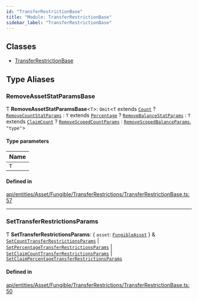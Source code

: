 ```yaml
---
id: "TransferRestrictionBase"
title: "Module: TransferRestrictionBase"
sidebar_label: "TransferRestrictionBase"
---
```


## Classes

- [TransferRestrictionBase](../../../../../../../classes/API/Entities/Asset/Fungible/TransferRestrictions/TransferRestrictionBase/TransferRestrictionBase.md)

## Type Aliases

### RemoveAssetStatParamsBase

Ƭ **RemoveAssetStatParamsBase**\<`T`\>: `Omit`\<`T` extends [`Count`](../../../../../../../enums/API/Procedures/Types/TransferRestrictionType/TransferRestrictionType.md#count) ? [`RemoveCountStatParams`](../../../../../Procedures/Types/Types.md#removecountstatparams) : `T` extends [`Percentage`](../../../../../../../enums/API/Procedures/Types/TransferRestrictionType/TransferRestrictionType.md#percentage) ? [`RemoveBalanceStatParams`](../../../../../Procedures/Types/Types.md#removebalancestatparams) : `T` extends [`ClaimCount`](../../../../../../../enums/API/Procedures/Types/TransferRestrictionType/TransferRestrictionType.md#claimcount) ? [`RemoveScopedCountParams`](../../../../../Procedures/Types/Types.md#removescopedcountparams) : [`RemoveScopedBalanceParams`](../../../../../Procedures/Types/Types.md#removescopedbalanceparams), ``"type"``\>

#### Type parameters

| Name |
| :------ |
| `T` |

#### Defined in

[api/entities/Asset/Fungible/TransferRestrictions/TransferRestrictionBase.ts:57](https://github.com/PolymeshAssociation/polymesh-sdk/blob/3cc570ade/src/api/entities/Asset/Fungible/TransferRestrictions/TransferRestrictionBase.ts#L57)

___

### SetTransferRestrictionsParams

Ƭ **SetTransferRestrictionsParams**: \{ `asset`: [`FungibleAsset`](../../../../../../../classes/API/Entities/Asset/Fungible/FungibleAsset.md)  } & [`SetCountTransferRestrictionsParams`](../../../../../../../interfaces/API/Procedures/Types/SetCountTransferRestrictionsParams/SetCountTransferRestrictionsParams.md) \| [`SetPercentageTransferRestrictionsParams`](../../../../../../../interfaces/API/Procedures/Types/SetPercentageTransferRestrictionsParams/SetPercentageTransferRestrictionsParams.md) \| [`SetClaimCountTransferRestrictionsParams`](../../../../../../../interfaces/API/Procedures/Types/SetClaimCountTransferRestrictionsParams/SetClaimCountTransferRestrictionsParams.md) \| [`SetClaimPercentageTransferRestrictionsParams`](../../../../../../../interfaces/API/Procedures/Types/SetClaimPercentageTransferRestrictionsParams/SetClaimPercentageTransferRestrictionsParams.md)

#### Defined in

[api/entities/Asset/Fungible/TransferRestrictions/TransferRestrictionBase.ts:50](https://github.com/PolymeshAssociation/polymesh-sdk/blob/3cc570ade/src/api/entities/Asset/Fungible/TransferRestrictions/TransferRestrictionBase.ts#L50)
